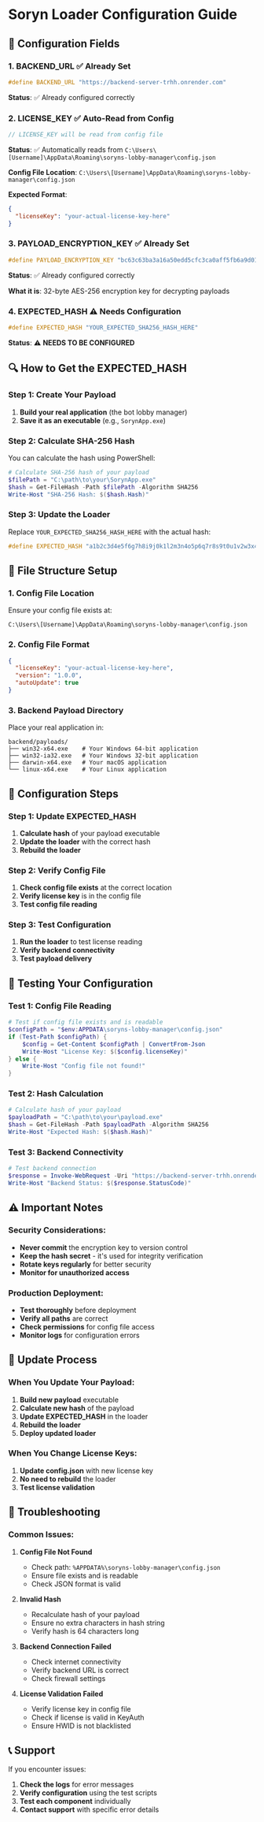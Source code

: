 # Soryn Loader Configuration Guide

## 🔧 Configuration Fields

### 1. **BACKEND_URL** ✅ Already Set
```cpp
#define BACKEND_URL "https://backend-server-trhh.onrender.com"
```
**Status**: ✅ Already configured correctly

### 2. **LICENSE_KEY** ✅ Auto-Read from Config
```cpp
// LICENSE_KEY will be read from config file
```
**Status**: ✅ Automatically reads from `C:\Users\[Username]\AppData\Roaming\soryns-lobby-manager\config.json`

**Config File Location**: `C:\Users\[Username]\AppData\Roaming\soryns-lobby-manager\config.json`

**Expected Format**:
```json
{
  "licenseKey": "your-actual-license-key-here"
}
```

### 3. **PAYLOAD_ENCRYPTION_KEY** ✅ Already Set
```cpp
#define PAYLOAD_ENCRYPTION_KEY "bc63c63ba3a16a50edd5cfc3ca0aff5fb6a9d01d6fae9122e869aba85b435360"
```
**Status**: ✅ Already configured correctly

**What it is**: 32-byte AES-256 encryption key for decrypting payloads

### 4. **EXPECTED_HASH** ⚠️ Needs Configuration
```cpp
#define EXPECTED_HASH "YOUR_EXPECTED_SHA256_HASH_HERE"
```
**Status**: ⚠️ **NEEDS TO BE CONFIGURED**

## 🔍 How to Get the EXPECTED_HASH

### Step 1: Create Your Payload
1. **Build your real application** (the bot lobby manager)
2. **Save it as an executable** (e.g., `SorynApp.exe`)

### Step 2: Calculate SHA-256 Hash
You can calculate the hash using PowerShell:

```powershell
# Calculate SHA-256 hash of your payload
$filePath = "C:\path\to\your\SorynApp.exe"
$hash = Get-FileHash -Path $filePath -Algorithm SHA256
Write-Host "SHA-256 Hash: $($hash.Hash)"
```

### Step 3: Update the Loader
Replace `YOUR_EXPECTED_SHA256_HASH_HERE` with the actual hash:

```cpp
#define EXPECTED_HASH "a1b2c3d4e5f6g7h8i9j0k1l2m3n4o5p6q7r8s9t0u1v2w3x4y5z6"
```

## 📁 File Structure Setup

### 1. Config File Location
Ensure your config file exists at:
```
C:\Users\[Username]\AppData\Roaming\soryns-lobby-manager\config.json
```

### 2. Config File Format
```json
{
  "licenseKey": "your-actual-license-key-here",
  "version": "1.0.0",
  "autoUpdate": true
}
```

### 3. Backend Payload Directory
Place your real application in:
```
backend/payloads/
├── win32-x64.exe    # Your Windows 64-bit application
├── win32-ia32.exe   # Your Windows 32-bit application
├── darwin-x64.exe   # Your macOS application
└── linux-x64.exe    # Your Linux application
```

## 🔧 Configuration Steps

### Step 1: Update EXPECTED_HASH
1. **Calculate hash** of your payload executable
2. **Update the loader** with the correct hash
3. **Rebuild the loader**

### Step 2: Verify Config File
1. **Check config file exists** at the correct location
2. **Verify license key** is in the config file
3. **Test config file reading**

### Step 3: Test Configuration
1. **Run the loader** to test license reading
2. **Verify backend connectivity**
3. **Test payload delivery**

## 🧪 Testing Your Configuration

### Test 1: Config File Reading
```powershell
# Test if config file exists and is readable
$configPath = "$env:APPDATA\soryns-lobby-manager\config.json"
if (Test-Path $configPath) {
    $config = Get-Content $configPath | ConvertFrom-Json
    Write-Host "License Key: $($config.licenseKey)"
} else {
    Write-Host "Config file not found!"
}
```

### Test 2: Hash Calculation
```powershell
# Calculate hash of your payload
$payloadPath = "C:\path\to\your\payload.exe"
$hash = Get-FileHash -Path $payloadPath -Algorithm SHA256
Write-Host "Expected Hash: $($hash.Hash)"
```

### Test 3: Backend Connectivity
```powershell
# Test backend connection
$response = Invoke-WebRequest -Uri "https://backend-server-trhh.onrender.com/api/health"
Write-Host "Backend Status: $($response.StatusCode)"
```

## ⚠️ Important Notes

### Security Considerations:
- **Never commit** the encryption key to version control
- **Keep the hash secret** - it's used for integrity verification
- **Rotate keys regularly** for better security
- **Monitor for unauthorized access**

### Production Deployment:
- **Test thoroughly** before deployment
- **Verify all paths** are correct
- **Check permissions** for config file access
- **Monitor logs** for configuration errors

## 🔄 Update Process

### When You Update Your Payload:
1. **Build new payload** executable
2. **Calculate new hash** of the payload
3. **Update EXPECTED_HASH** in the loader
4. **Rebuild the loader**
5. **Deploy updated loader**

### When You Change License Keys:
1. **Update config.json** with new license key
2. **No need to rebuild** the loader
3. **Test license validation**

## 🚨 Troubleshooting

### Common Issues:

1. **Config File Not Found**
   - Check path: `%APPDATA%\soryns-lobby-manager\config.json`
   - Ensure file exists and is readable
   - Check JSON format is valid

2. **Invalid Hash**
   - Recalculate hash of your payload
   - Ensure no extra characters in hash string
   - Verify hash is 64 characters long

3. **Backend Connection Failed**
   - Check internet connectivity
   - Verify backend URL is correct
   - Check firewall settings

4. **License Validation Failed**
   - Verify license key in config file
   - Check if license is valid in KeyAuth
   - Ensure HWID is not blacklisted

## 📞 Support

If you encounter issues:
1. **Check the logs** for error messages
2. **Verify configuration** using the test scripts
3. **Test each component** individually
4. **Contact support** with specific error details 